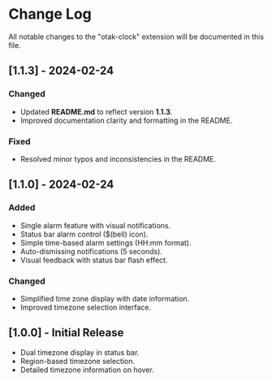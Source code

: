 # Change Log

All notable changes to the "otak-clock" extension will be documented in this file.

## [1.1.3] - 2024-02-24

### Changed
- Updated **README.md** to reflect version **1.1.3**.
- Improved documentation clarity and formatting in the README.

### Fixed
- Resolved minor typos and inconsistencies in the README.

## [1.1.0] - 2024-02-24

### Added
- Single alarm feature with visual notifications.
- Status bar alarm control ($(bell) icon).
- Simple time-based alarm settings (HH:mm format).
- Auto-dismissing notifications (5 seconds).
- Visual feedback with status bar flash effect.

### Changed
- Simplified time zone display with date information.
- Improved timezone selection interface.

## [1.0.0] - Initial Release

- Dual timezone display in status bar.
- Region-based timezone selection.
- Detailed timezone information on hover.